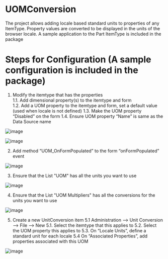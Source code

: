 # UOMConversion
The project allows adding locale based standard units to properties of any ItemType. Property values are converted to be displayed in the units of the browser locale. A sample application to the Part ItemType is included in the package

# Steps for Configuration (A sample configuration is included in the package)
1. Modify the itemtype that has the properties  
1.1. Add dimensional property(s) to the itemtype and form  
1.2. Add a UOM property to the itemtype and form, set a default value (used when locale is not defined)
1.3. Make the UOM property “Disabled” on the form
1.4. Ensure UOM property “Name” is same as the Data Source name

![image](https://user-images.githubusercontent.com/27519066/34441003-0f43d78c-ec87-11e7-80de-63b23ce6bba2.png)

![image](https://user-images.githubusercontent.com/27519066/34441074-756e8250-ec87-11e7-9ef9-27212340e914.png)

2. Add method “UOM_OnFormPopulated” to the form “onFormPopulated” event

![image](https://user-images.githubusercontent.com/27519066/34441111-abd130b8-ec87-11e7-8b3a-18fafbaf3723.png)

3. Ensure that the List "UOM" has all the units you want to use

![image](https://user-images.githubusercontent.com/27519066/34441153-e6ecae98-ec87-11e7-8f78-fd360bd39c17.png)

4. Ensure that the List "UOM Multipliers" has all the conversions for the units you want to use

![image](https://user-images.githubusercontent.com/27519066/34441184-0a1b752a-ec88-11e7-8c21-dce6168eb6ae.png)

5. Create a new UnitConversion item
5.1 Administration --> Unit Conversion --> File --> New
5.1. Select the itemtype that this applies to
5.2. Select the UOM property this applies to
5.3. On “Locale Units”, define a standard unit for each locale
5.4 On “Associated Properties”, add properties associated with this UOM

![image](https://user-images.githubusercontent.com/27519066/34441228-558e2232-ec88-11e7-8915-87f96518bd50.png)
